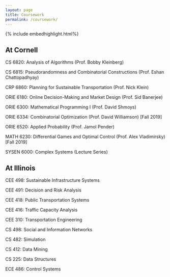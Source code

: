```yaml
---
layout: page
title: Coursework
permalink: /coursework/
---
```


{% include embedhighlight.html%}

## At Cornell
CS 6820: Analysis of Algorithms (Prof. Bobby Kleinberg)

CS 6815: Pseudorandomness and Combinatorial Constructions (Prof. Eshan Chattopadhyay)

CRP 6860: Planning for Sustainable Transportation (Prof. Nick Klein)

ORIE 6180: Online Decision-Making and Market Design (Prof. Sid Banerjee)

ORIE 6300: Mathematical Programming I (Prof. David Shmoys)

ORIE 6334: Combinatorial Optimization (Prof. David Williamson) [Fall 2019]

ORIE 6520: Applied Probability (Prof. Jamol Pender)

MATH 6230: Differential Games and Optimal Control (Prof. Alex Vladimirsky) [Fall 2019]

SYSEN 6000: Complex Systems (Lecture Series)

## At Illinois

CEE 498: Sustainable Infrastructure Systems

CEE 491: Decision and Risk Analysis

CEE 418: Public Transportation Systems

CEE 416: Traffic Capacity Analysis

CEE 310: Transportation Engineering

CS 498: Social and Information Networks

CS 482: Simulation

CS 412: Data Mining

CS 225: Data Structures

ECE 486: Control Systems
